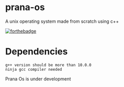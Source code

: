 # prana-os
A unix operating system made from scratch using c++

[![forthebadge](https://forthebadge.com/images/badges/made-with-c-plus-plus.svg)](https://forthebadge.com)

# Dependencies
```
g++ version should be more than 10.0.0
ninja gcc compiler needed
```

Prana Os is under development
